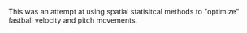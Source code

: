 This was an attempt at using spatial statisitcal methods to "optimize" fastball velocity and pitch movements. 
